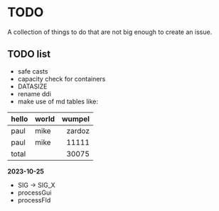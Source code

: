 # TODO

A collection of things to do that are not big enough to create an issue.

## TODO list

-   safe casts
-   capacity check for containers
-   DATASIZE
-   rename ddi
- make use of md tables like:

|hello|world|wumpel| 
|:--|:--|--:|
|paul|mike|zardoz|
|paul|mike|11111|
|total||30075|

**2023-10-25**
-   SIG -> SIG_X 
-   processGui
-   processFld
